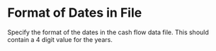 # Format of Dates in File

Specify the format of the dates in the cash flow data file. This should
contain a 4 digit value for the years.
